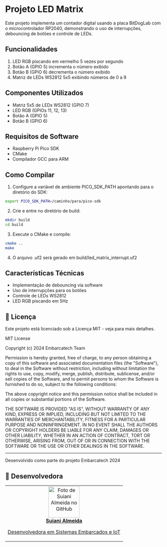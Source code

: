 # Projeto LED Matrix

Este projeto implementa um contador digital usando a placa BitDogLab com o microcontrolador RP2040, demonstrando o uso de interrupções, debouncing de botões e controle de LEDs.

## Funcionalidades

1. LED RGB piscando em vermelho 5 vezes por segundo
2. Botão A (GPIO 5) incrementa o número exibido
3. Botão B (GPIO 6) decrementa o número exibido
4. Matriz de LEDs WS2812 5x5 exibindo números de 0 a 9

## Componentes Utilizados

- Matriz 5x5 de LEDs WS2812 (GPIO 7)
- LED RGB (GPIOs 11, 12, 13)
- Botão A (GPIO 5)
- Botão B (GPIO 6)

## Requisitos de Software

- Raspberry Pi Pico SDK
- CMake
- Compilador GCC para ARM

## Como Compilar

1. Configure a variável de ambiente PICO_SDK_PATH apontando para o diretório do SDK:
```bash
export PICO_SDK_PATH=/caminho/para/pico-sdk
```

2. Crie e entre no diretório de build:
```bash
mkdir build
cd build
```

3. Execute o CMake e compile:
```bash
cmake ..
make
```

4. O arquivo .uf2 será gerado em build/led_matrix_interrupt.uf2

## Características Técnicas

- Implementação de debouncing via software
- Uso de interrupções para os botões
- Controle de LEDs WS2812
- LED RGB piscando em 5Hz

 ## 📝 Licença

Este projeto está licenciado sob a Licença MIT - veja para mais detalhes.

MIT License

Copyright (c) 2024 Embarcatech Team

Permission is hereby granted, free of charge, to any person obtaining a copy
of this software and associated documentation files (the "Software"), to deal
in the Software without restriction, including without limitation the rights
to use, copy, modify, merge, publish, distribute, sublicense, and/or sell
copies of the Software, and to permit persons to whom the Software is
furnished to do so, subject to the following conditions:

The above copyright notice and this permission notice shall be included in all
copies or substantial portions of the Software.

THE SOFTWARE IS PROVIDED "AS IS", WITHOUT WARRANTY OF ANY KIND, EXPRESS OR
IMPLIED, INCLUDING BUT NOT LIMITED TO THE WARRANTIES OF MERCHANTABILITY,
FITNESS FOR A PARTICULAR PURPOSE AND NONINFRINGEMENT. IN NO EVENT SHALL THE
AUTHORS OR COPYRIGHT HOLDERS BE LIABLE FOR ANY CLAIM, DAMAGES OR OTHER
LIABILITY, WHETHER IN AN ACTION OF CONTRACT, TORT OR OTHERWISE, ARISING FROM,
OUT OF OR IN CONNECTION WITH THE SOFTWARE OR THE USE OR OTHER DEALINGS IN THE
SOFTWARE.

---
Desenvolvido como parte do projeto Embarcatech 2024

## 🎯 Desenvolvedora

<table>
</td>
    <td align="center">
      <a href="https://github.com/suianialmeida">
        <img src="https://github.com/suianialmeida.png" width="100px;" alt="Foto de Suiani Almeida no GitHub"/><br>
        <b>Suiani Almeida</b>
        <p>Desenvolvedora em Sistemas Embarcados e IoT</p>
      </a>
      </td>
